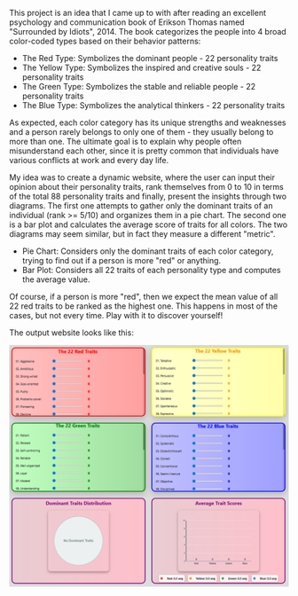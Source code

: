 This project is an idea that I came up to with after reading an excellent psychology and communication book of Erikson Thomas named "Surrounded by Idiots", 2014.
The book categorizes the people into 4 broad color-coded types based on their behavior patterns:

* The Red Type: Symbolizes the dominant people - 22 personality traits
* The Yellow Type: Symbolizes the inspired and creative souls - 22 personality traits
* The Green Type: Symbolizes the stable and reliable people - 22 personality traits
* The Blue Type: Symbolizes the analytical thinkers - 22 personality traits

As expected, each color category has its unique strengths and weaknesses and a person rarely belongs to only one of them - they usually belong to more than one. The ultimate goal is to explain why people often misunderstand each other, since it is pretty common that individuals have various conflicts at work and every day life.

My idea was to create a dynamic website, where the user can input their opinion about their personality traits, rank themselves from 0 to 10 in terms of the total 88 personality traits and finally, present the insights through two diagrams. The first one attempts to gather only the dominant traits of an individual (rank >= 5/10) and organizes them in a pie chart. The second one is a bar plot and calculates the average score of traits for all colors. The two diagrams may seem similar, but in fact they measure a different "metric".

* Pie Chart: Considers only the dominant traits of each color category, trying to find out if a person is more "red" or anything.
* Bar Plot: Considers all 22 traits of each personality type and computes the average value.

Of course, if a person is more "red", then we expect the mean value of all 22 red traits to be ranked as the highest one. This happens in most of the cases, but not every time. Play with it to discover yourself!

The output website looks like this:


![Screenshot of the website look](https://github.com/boufik/Website-Projects/blob/main/Personality%20Colors/output_website.png)
